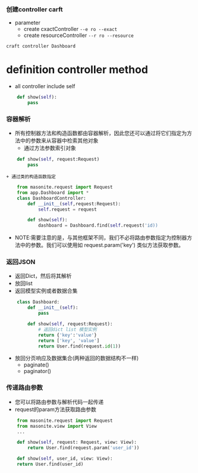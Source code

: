 ### 创建controller carft
- parameter 
    + create cxactController `--e ro --exact`
    + create resourceController `--r ro --resource` 
```
craft controller Dashboard
```

# definition controller method
- all controller include self
```python
    def show(self):
        pass
```

### 容器解析
- 所有控制器方法和构造函数都由容器解析，因此您还可以通过将它们指定为方法中的参数来从容器中检索其他对象
    + 通过方法参数索引对象
```python
    def show(self, request:Request)
        pass
```
    + 通过类的构造函数指定
```python
    from masonite.request import Request
    from app.Dashboard import *
    class DashboardController:
        def __init__(self,request:Request):
            self.request = request

        def show(self):
            dashboard = Dashboard.find(self.request('id)) 
```
- NOTE:需要注意的是，与其他框架不同，我们不必将路由参数指定为控制器方法中的参数。我们可以使用如 request.param('key') 类似方法获取参数。

### 返回JSON
- 返回Dict，然后将其解析
- 放回list
- 返回模型实例或者数据合集
```python
    class Dashboard:
        def __init__(self):
            pass

        def show(self, request:Request):
            # 返回dict list 模型实例
            return {'key':'value'}
            return ['key', 'value']
            return User.find(request.id(1))
```
- 放回分页响应及数据集合(两种返回的数据结构不一样) 
    + paginate()
    + paginator() 

### 传递路由参数
- 您可以将路由参数与解析代码一起传递
- request的param方法获取路由参数
```python
    from masonite.request import Request
    from masonite.view import View
    ...

    def show(self, request: Request, view: View):
        return User.find(request.param('user_id'))

    def show(self, user_id, view: View):
    return User.find(user_id)
```






